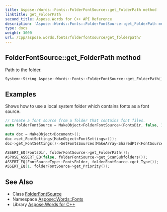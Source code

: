 ```yaml
---
title: Aspose::Words::Fonts::FolderFontSource::get_FolderPath method
linktitle: get_FolderPath
second_title: Aspose.Words for C++ API Reference
description: 'Aspose::Words::Fonts::FolderFontSource::get_FolderPath method. Path to the folder in C++.'
type: docs
weight: 3000
url: /cpp/aspose.words.fonts/folderfontsource/get_folderpath/
---
```

## FolderFontSource::get_FolderPath method


Path to the folder.

```cpp
System::String Aspose::Words::Fonts::FolderFontSource::get_FolderPath() const
```


## Examples



Shows how to use a local system folder which contains fonts as a font source. 
```cpp
// Create a font source from a folder that contains font files.
auto folderFontSource = MakeObject<FolderFontSource>(FontsDir, false, 1);

auto doc = MakeObject<Document>();
doc->set_FontSettings(MakeObject<FontSettings>());
doc->get_FontSettings()->SetFontsSources(MakeArray<SharedPtr<FontSourceBase>>({folderFontSource}));

ASSERT_EQ(FontsDir, folderFontSource->get_FolderPath());
ASPOSE_ASSERT_EQ(false, folderFontSource->get_ScanSubfolders());
ASSERT_EQ(FontSourceType::FontsFolder, folderFontSource->get_Type());
ASSERT_EQ(1, folderFontSource->get_Priority());
```

## See Also

* Class [FolderFontSource](../)
* Namespace [Aspose::Words::Fonts](../../)
* Library [Aspose.Words for C++](../../../)
